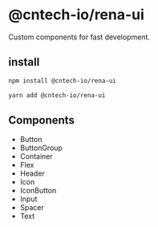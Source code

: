 # @cntech-io/rena-ui

Custom components for fast development.

## install

```bash
npm install @cntech-io/rena-ui
```

```bash
yarn add @cntech-io/rena-ui
```

## Components

- Button
- ButtonGroup
- Container
- Flex
- Header
- Icon
- IconButton
- Input
- Spacer
- Text
